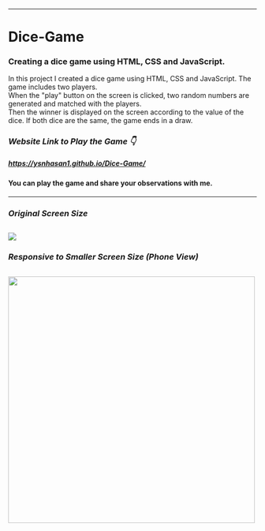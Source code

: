
---
# Dice-Game
### Creating a dice game using HTML, CSS and JavaScript.

In this project I created a dice game using HTML, CSS and JavaScript. The game includes two players. <br /> When the "play" button on the screen is clicked,  two random numbers are generated and matched with the players. <br /> Then the winner is displayed on the screen according to the value of the dice. If both dice are the same, the game ends in a draw.

### ***Website Link to Play the Game 👇***
##### https://ysnhasan1.github.io/Dice-Game/
#### You can play the game and share your observations with me.
---

### ***Original Screen Size***
<img src="https://github.com/ysnhasan1/Dice-Game/assets/102024926/99704c23-9ebe-4b56-b945-eff1d3679185"><br />
---

### ***Responsive to Smaller Screen Size (Phone View)***
<img src="https://github.com/ysnhasan1/Dice-Game/assets/102024926/3b2ffecd-1a8d-45e3-a0c9-a11d5a45fbf0" height="500"><br />
---

